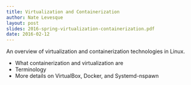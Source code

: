 ```yaml
---
title: Virtualization and Containerization
author: Nate Levesque
layout: post
slides: 2016-spring-virtualization-containerization.pdf
date: 2016-02-12
---
```


An overview of virtualization and containerization technologies in Linux.

* What containerization and virtualization are
* Terminology
* More details on VirtualBox, Docker, and Systemd-nspawn
